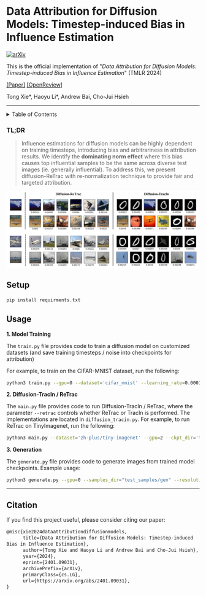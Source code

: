 # Data Attribution for Diffusion Models: Timestep-induced Bias in Influence Estimation

[![arXiv](https://img.shields.io/badge/arXiv-2401.09031-b31b1b.svg?style=flat-square)](https://arxiv.org/abs/2401.09031)


This is the official implementation of "_Data Attribution for Diffusion Models: Timestep-induced Bias in Influence Estimation_" (TMLR 2024)

[[Paper]](https://arxiv.org/abs/2401.09031)  [[OpenReview]](https://openreview.net/forum?id=P3Lyun7CZs)

Tong Xie*, Haoyu Li*, Andrew Bai, Cho-Jui Hsieh

---

<!-- TABLE OF CONTENTS -->
<details>
  <summary>Table of Contents</summary>
  <ol>
    <li>
      <a href="#tldr">TL;DR</a>
    <li>
      <a href="#requirements">Requirements</a>
    <li>
      <a href="#usage">Usage</a>
  <ol>
</details>




<a name="tldr"></a>
<!-- GETTING STARTED -->
### TL;DR

> Influence estimations for diffusion models can be highly dependent on training timesteps, introducing bias
and arbitrariness in attribution results. We identify the **dominating norm effect** where this bias causes top
influential samples to be the same across diverse test images (ie. generally influential). To address this,
we present diffusion-ReTrac with re-normalization technique to provide fair and targeted attribution.

<p align="center">
  <img width="900" alt="image" src="https://github.com/txie1/diffusion-ReTrac/blob/main/assets/cifar_mnist.png">
</p>



<a name="requirements"></a>
## Setup
```bash
pip install requirments.txt
```


<a name="usage"></a>
## Usage

**1. Model Training** 

The `train.py` file provides code to train a diffusion model on customized datasets (and save training timesteps / noise into checkpoints for attribution) 

For example, to train on the CIFAR-MNIST dataset, run the following:

```bash
python3 train.py --gpu=0 --dataset='cifar_mnist' --learning_rate=0.0001 --num_epochs=500 --save_model_epoch=50 --train_batch_size=32 --resolution=32 --output_dir='trained_models/cifar_mnist' --samples_dir='trained_outputs/cifar_mnist' --loss_logs_dir="training_logs/cifar_mnist"
```

**2. Diffusion-TracIn / ReTrac**

The `main.py` file provides code to run Diffusion-TracIn / ReTrac, where the parameter `--retrac` controls whether ReTrac or TracIn is performed. The implementations are located in `diffusion_tracin.py`. For example, to run ReTrac on TinyImagenet, run the following:
```bash
python3 main.py --dataset='zh-plus/tiny-imagenet' --gpu=2 --ckpt_dir='trained_models/tiny_imagenet' --task='train' --retrac --interval=20 --save_path='influence/tiny_imagenet/retrac'
```

**3. Generation**

The `generate.py` file provides code to generate images from trained model checkpoints. Example usage: 
```bash
python3 generate.py --gpu=0 --samples_dir="test_samples/gen" --resolution=128 --pretrained_model_path="path_to_ckpt" --eval_batch_size=32
```
---

## Citation
If you find this project useful, please consider citing our paper:

```
@misc{xie2024dataattributiondiffusionmodels,
      title={Data Attribution for Diffusion Models: Timestep-induced Bias in Influence Estimation}, 
      author={Tong Xie and Haoyu Li and Andrew Bai and Cho-Jui Hsieh},
      year={2024},
      eprint={2401.09031},
      archivePrefix={arXiv},
      primaryClass={cs.LG},
      url={https://arxiv.org/abs/2401.09031}, 
}
```

